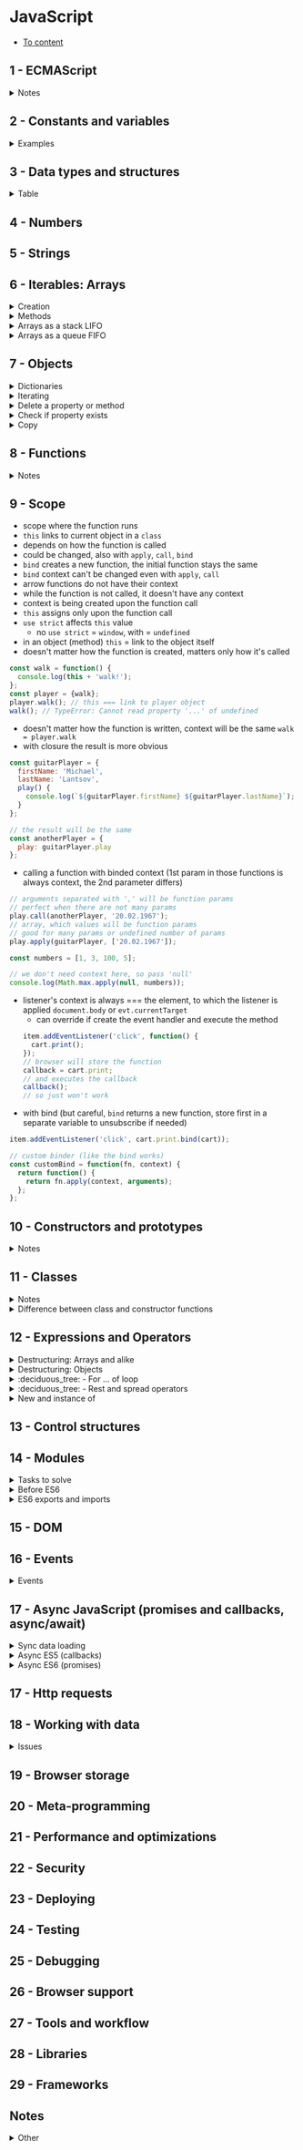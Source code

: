 # JavaScript

- [To content](readme.md)

## 1 - ECMAScript
<details>
<summary>Notes</summary>

Global changes:
- new strategy of spec updating
- problem concepts
  - hoisting
  - `var` rewriting
  - scope (var with no block-scope)
- new opportunities
  - `let`, `const` - hoisting, scope, rewriting solved
  - template strings
  - function default params
  - arrow functions
  - destructuring
- better objects

</details>

## 2 - Constants and variables
<details>
<summary>Examples</summary>

```JavaScript
// constants - code agreements
// protected values, hardcoded (default configs, physical consts, coefficients)
// distinguished by it's appearance
// any constant declares as a const
// is immutable
const Earth = {
  RADIUS: 6.371,
  GRAVITATION: 6.67408
};
const DEFAULT_NAMES = ['Michael', 'Anna', 'Chris'];
const LIGHT_SPEED = 255792458;

// consts
// not any const = constant
// declares a variable with immutable link
const element = document.querySelector('p');
const arr = [1, 2, 3, 4];
```

</details>

## 3 - Data types and structures
<details>
<summary>Table</summary>

|Name|Notes and usage|Level|
|----|---------------|:---:|
|undefined|`'undefined'`|:deciduous_tree:|
|Boolean|`'boolean'`|:blossom:|
|Number|`'number'`|:blossom:|
|String|`'string'`|:deciduous_tree:|
|BigInt|`'bigint'`|:seedling:|
|Symbol|`'symbol'`|:seedling:|
|null|`'object'`|:deciduous_tree:|
|Object|- `'object'`<br> - `Object`<br>- iterable lists: `Array`, collections<br>- collections: `NodeList`, `HTMLElementsList`, `classList`, `arguments`<br>- iterable dictionaries: `Map`, `WeakMap`<br>- iterable sets: `Set`, `WeakSet`|:deciduous_tree:|
|Function|`'function'`|:blossom:|

</details>

## 4 - Numbers

## 5 - Strings

## 6 - Iterables: Arrays
<details>
<summary>Creation</summary>

```JavaScript
// before ES6
var numbers = new Array();
var letters = [];

// ES6+
// make an array of any iterable (collection, separate values)
const elements = Array.from(document.querySelectorAll('li'));
const values = Array.of(1, 2, 3);
const items = [...elements, ...values];
```

</details>

<details>
<summary>Methods</summary>

|Method|Notes|Level|
|------|-----|:---:|
|`arr.sort()`|changes the initial array|:deciduous_tree:|
|`arr.filter()`|creates a new array|:deciduous_tree:|
|`arr.slice()`|creates a new array|:deciduous_tree:|
|`arr.map()`|creates a new array|:deciduous_tree:|
|`arr.reduce()`|creates a new value|:deciduous_tree:|

</details>

<details>
<summary>Arrays as a stack LIFO</summary>

- for tasks, when we have to store previous item (history, browser history, games)
- store the action (function) and add to the history array
- use `history.pop()();` to get back the stored value
- also available to 'go forward' the history (have to store the removed action back to the stack)

```JavaScript
history.push(() => {
  questions[0].text = oldText;
  return newText;
});
```

</details>

<details>
<summary>Arrays as a queue FIFO</summary>

- for tasks to be executed in a row after some async event
- for unique actions can use `Set` instead of `Array`

```JavaScript
const startAsync = () => {
  setTimeout(() => {
    for (const cb of callbacks) {
      callbacks.delete(cb);
      cb();
    }
  }, 500);
};

// before .find was used to check
// breaks the loop when the 1st item is found
callbacks.find((it) => it === 'some');
```

</details>

## 7 - Objects
<details>
<summary>Dictionaries</summary>

Object
- keys are strings or numbers (other not possible)
- not iterable (can use `for ... in` old cycle has some issues, not `for ... of`)
Map + WeakMap
- any keys possible
- iterable
- pairs are objects

```JavaScript
// object
const filterValueToScale = {
  'smallest': 0.25,
  'small': 0.5,
  'normal': 1,
  'large': 2
};

// map
let pairs = new Map();
pairs.set('John', 'May');
pairs.set('Ichigo', 'Rukiya');
// or with iterable
let pairs = new Map([['John', 'May'], ['Ichigo', 'Rukiya']]);
// iterating
for (const [first, second] of pairs) {
  console.log(first.name + second.name);
}
```

```JavaScript
// new features for objects in ES6
// creation with variable
const name = 'Harry';
const user = {
  name,
  level: 1
};
// complex keys (could be useful for dictionaries)
const potter = 'Harry Potter';
const voldemort = 'Tom Riddle';
const antagonist = {
  [potter]: voldemort,
  ['Sirius Black']: 'Bellatrix Lestrange'
};
// destructuring
const newAntagonist = {...antagonist};
// new syntax for methods
const character = {
  _level: 1,
  // before
  go: function() {},
  // ES6
  go() {},
  // getters and setters
  // can't use getter/setter + property
  // can't address itself = infinite cycle
  get level() {
    return this._level;
  },
  // always strictly 1 parameter
  set level(value) {
    this._level = value;
  }
};
// addressing the getter or setter
const level = character.level;
character.level = 100;
// it there is only setter, can't access the value
```

</details>

<details>
<summary>Iterating</summary>

```JavaScript
// before ES6
// for ... in
// deprecated
// requires additional check, otherwise can go through the whole prototype chain

// ES6
// for ... of works
const player = {
  name: 'Harry',
  level: 10
};
// [['name', 'Harry'], ['level', 10]]
const playerEntries = Object.entries(player);
// ['Harry', 10]
const playerValues = Object.values(player);
// ['name', 'level']
const playerKeys = Object.keys(player);
```

</details>

<details>
<summary>Delete a property or method</summary>

- `delete player.name;`

</details>

<details>
<summary>Check if property exists</summary>

```JavaScript
// but if the property = undefined, also returns false
player.name !== undefined;
// true even with undefined
'name' in player;
// true even if undefined
player.hasOwnProperty('name');
```

</details>

<details>
<summary>Copy</summary>

```JavaScript
// не избавляет от проблем с вложенностью
// {} - where
// player - what
const newPlayer = Object.assign({}, player);
// for several
const newPlayer = Object.assign({}, player, {options: 'code'});

// также не избавляет от проблем с вложенностью
const newPlayer = {...player};

// копирование с вложенностью - рекурсивно по всем ключам
// с проверкой typeof function or object
// есть в lodash
// hack with json.parse, json.stringify
```

</details>

## 8 - Functions
<details>
<summary>Notes</summary>

- function without `return` statement returns `undefined`

```JavaScript
// default params
// Earlier
var doSomething = function (caption, amount, isChecked) {
  if (typeof isChecked === 'undefined') {
    isChecked = false;
  }
};

// ES2015
const doSomething = (caption, amount, isChecked = false) => {
  // some code here
};
```

- doesn't have it's own scope (only lexical) - when global, `this === window`
- doesn't have `arguments` object
- can't rewrite `this` (`bind` and `call` won't work)
  - can't be used as a constructor, no `new` keyword
  - can't be method of an object or prototype

```JavaScript
// arrow functions
// only 1 param?
const doSomething = param => console.log(param);

// only 1 line?
// = return left * right;
const doSomething = (left, right) => left * right;

// return object?
const getWizard = (name, level) => ({
  name,
  level
});
```

</details>

## 9 - Scope
- scope where the function runs
- `this` links to current object in a `class`
- depends on how the function is called
- could be changed, also with `apply`, `call`, `bind`
- `bind` creates a new function, the initial function stays the same
- `bind` context can't be changed even with `apply`, `call`
- arrow functions do not have their context
- while the function is not called, it doesn't have any context
- context is being created upon the function call
- `this` assigns only upon the function call
- `use strict` affects `this` value
  - no `use strict` = `window`, with = `undefined`
- in an object (method) `this` = link to the object itself
- doesn't matter how the function is created, matters only how it's called
```JavaScript
const walk = function() {
  console.log(this + 'walk!');
};
const player = {walk};
player.walk(); // this === link to player object
walk(); // TypeError: Cannot read property '...' of undefined
```
- doesn't matter how the function is written, context will be the same `walk = player.walk`
- with closure the result is more obvious
```JavaScript
const guitarPlayer = {
  firstName: 'Michael',
  lastName: 'Lantsov',
  play() {
    console.log(`${guitarPlayer.firstName} ${guitarPlayer.lastName}`);
  }
};

// the result will be the same
const anotherPlayer = {
  play: guitarPlayer.play
};
```
- calling a function with binded context (1st param in those functions is always context, the 2nd parameter differs)
```JavaScript
// arguments separated with ',' will be function params
// perfect when there are not many params
play.call(anotherPlayer, '20.02.1967');
// array, which values will be function params
// good for many params or undefined number of params
play.apply(guitarPlayer, ['20.02.1967']);
```
```JavaScript
const numbers = [1, 3, 100, 5];

// we don't need context here, so pass 'null'
console.log(Math.max.apply(null, numbers));
```
- listener's context is always === the element, to which the listener is applied `document.body` or `evt.currentTarget`
  - can override if create the event handler and execute the method
  ```JavaScript
  item.addEventListener('click', function() {
    cart.print();
  });
  // browser will store the function
  callback = cart.print;
  // and executes the callback
  callback();
  // so just won't work
  ```
- with bind (but careful, `bind` returns a new function, store first in a separate variable to unsubscribe if needed)
```JavaScript
item.addEventListener('click', cart.print.bind(cart));
```
```JavaScript
// custom binder (like the bind works)
const customBind = function(fn, context) {
  return function() {
    return fn.apply(context, arguments);
  };
};
```

## 10 - Constructors and prototypes
<details>
<summary>Notes</summary>

- naming `GuitarPlayer`
- creation of an instance with new
- add a method in prototype
```JavaScript
GuitarPlayer.prototype.play = function() {};
```
- without new => undefined (void = return undefined) will not be created
- ES6 проверка if new inside constructor
```JavaScript
if (!new.target) { throw new Error(); }
```
- проверить принадлежность `instanceof`
- why new if we can return an object?
  - `instanceof` becomes useless
  - inheritance (prototype) won't work
- `new` keyword не вызывает функцию, а берет и на основе полей этой функции (то, что записывается через `this.name = name`) создает объект
  - созданный с `new GuitarPlayer` объект JS наделяет свойством вновь созданный объект, которое содержит информацию, с помощью какой функции-конструктора он создан
- если попробовать сымитировать функцию-конструктор и `return this;`, будет ссылаться на глобальный объект

</details>

## 11 - Classes
<details>
<summary>Notes</summary>

- `class Player {}` better to use instead of `const Singer = class {};`
- `constructor() {}` предопределенный метод класса, помогает создать экземпляр класса, все свойства определяются в нем
- `play() {}` методы записываются в `prototype`, определяются как у объекта
- `constructor` необязателен
- `new` для создания instance (or type error)
- если внутри класса обратиться к несуществующему свойству, получим `undefined`
- есть статические методы (не передаются потомкам (экземплярам))
```JavaScript
static createJuniorPlayer() {
  return new this(5, 2);
}
```
- также статическими могут быть свойства (но плохая поддержка)
- можно использовать getters / setters
- можно и без setter, но нарушим правило ООП, так как проверки будут снаружи
- приватные поля, но пока плохая поддержка `this.#skill = value;`

</details>

<details>
<summary>Difference between class and constructor functions</summary>

- `class` нельзя без `new` (в функции-конструкторе можно сделать имитацию с проверкой `target.new`)
- вывод в консоль (`class` / `f`)
- методы класса не перечисляемые
```JavaScript
for (const prop in player) {
  console.log(prop);
}
```

</details>

## 12 - Expressions and Operators
<details>
<summary>Destructuring: Arrays and alike</summary>

- for iterable structures only (doesn't work on strings!)
- all the elements go in an order, can't address the last one

```JavaScript
const numbers = [1, 2, 3, 4, 5];
// before 
const first = numbers[0];
const third = numbers[2];
// with destructuring
const [first, , third] = numbers;
// when there is no value, can use defaults
const [first, , , , , sixth = 45] = numbers;
// good for swapping the values
let first = 'Harry';
let second = 'Ron';
[first, second] = [second, first];
// can destruct the function result
const [first, , third] = getNumbers();
// or function parameters
const printValues = ([first = 4, , third = 7]) => {
  console.log(`${first} ${third}`);
};
printValues(document.querySelectorAll('li'));
printValues([1, 2]);
printValues([]);
printValues(); // error: undefined is not iterable
```

</details>

<details>
<summary>Destructuring: Objects</summary>

```JavaScript
const cat = {
  name: 'Mini',
  location: 'London',
  color: 'Auburn',
  address: {
    street: 'Some street'
  },
  'home city': 'London'
};
// propOfAnObject: varName = default
const {name: catName, color: catColor = 'White'} = cat;
// with folded objects
const {address: {street: catStreet}} = cat;
// for combined prop use quotes
const {'home city': catCity} = cat;

// great to use for DOM nodes
const elements = document.querySelectorAll('li');
for (let i = 0; i < elements.length; i++) {
  const {textContent: text} = elements[i];
  console.log(text);
}

// can combine [] and {} destructuring
const [, {textContent: text}] = document.querySelectorAll('li');
```

</details>

<details>
<summary>:deciduous_tree: - For ... of loop</summary>

- almost the same to `for` loop
- can use `break` and `continue`
- could be used with every iterable

</details>

<details>
<summary>:deciduous_tree: - Rest and spread operators</summary>

```JavaScript
// rest collects several values into one iterable structure
// before
function doSomething() {
  return Array.from(arguments);
}
// with rest
const doSomething = (...values) => {
  return values;
};
// destructuring + rest = first and an array of others
const [first, ...others] = doSomething();
```

```JavaScript
// spread - any iterable into separate values
// before
const values = [1, 2, 40, 73, 5];
// find max
Math.max.apply(null, values);
// merge arrays
const newValues = [];
newValues.concat(values);

// with spread
// find max
Math.max(...values);
// merge arrays
const newValues = [...values];
const filteredValues = [...values].filter();
```

</details>

<details>
<summary>New and instance of</summary>

- утиная типизация - ненадежно
- add some field to function, which will create an object and compare that key - велосипед
- функции-конструкторы
- more information [constructors and prototypes](#constructors-and-prototypes)

</details>

## 13 - Control structures

## 14 - Modules
<details>
<summary>Tasks to solve</summary>

- Namespace
  - no global scope
  - encapsulation
- Dependencies
  - easy to follow on what modules depends on
- Interface
  - methods and props export, easy to navigate

</details>

<details>
<summary>Before ES6</summary>

- manual configuration
- have to remember dependencies order
- is not clear, what dependencies are used

```JavaScript
// IIFE
'use strict';
// slider.js
(function() {
  window.slider = {
    name: 'Eve'
  };
})();
```

- better module approaches were found (AMD, CommonJS, UMD)

</details>

<details>
<summary>ES6 exports and imports</summary>

- `'use strict;'` by default
- syntax looks like destructuring, but not the same
- imported variable is not created, the same as in export
- better export const or class
- import without variable when just need to execute the code
- do not fold `export` and `import` into code blocks `{}`
- no hoisting, so that's why `import` is always on top
- `import` of unexcited variable = error, module won't be loaded
- there are dynamic imports, but browser support is still pretty low

Import paths:
- both `''` and `""` available
- path is a immutable constant, can't generate the path
- if 2 same imports => browser downloads only one
- paths abs or rel
  - `https://google.com` url
  - `/utils/helpers.js` abs domain-name
  - `./helpers.js` rel
  - `../helpers.js` rel
- `helpers.js` or `utils/helpers.js` is not supported (reserved for libs from package managers)
- If there is an error while downloading the module or its children => all connected modules won't be loaded

Modules loaders ()
- browsers: ES modules in browsers
- static: webpack, rollupJS, parcel, ...
- orders files
- downloads, stores files
- builds, minifies, packs

```JavaScript
// named
// names should be equal or error, module won't get loaded
// could import not all the export
// can't export the same variable 2x
// better not to combine line and group exports
export { name, age };
export const name = 'Max';
import { name } from './module-name.js';
// import all as child (ignores default, insecure, have no control on import)
import * as child from './module-name.js';

// renamed
export { name as userName};
import { name as userName} from './module-name.js';

// default
// better for classes
// could be hard to debug (imported by any name)
export default name;
export default { name };
export { name as default };
import name from './module-name.js';
```

```JavaScript
// proxy
// module-1.js
export { name as nameOne };

// module-2.js
export { name as nameTwo };

// module-3.js
export * from './module-1.js';
export * from './module-2.js';

// module-target.js
import { nameOne, nameTwo } from './module-3.js';
```

- all dependencies load relatively to the 1st loaded module
- browser cashes not only a file, but also the result of executing the module + returned values

```HTML
<!-- adding modules to the page -->
<!-- by default works like defer -->
<script type="module">
  // some code here
</script>
<script src="module-1.js" type="module"></script>
<!-- fallbacks (ignored by browsers, which support modules) -->
<script src="module-1.js" nomodule></script>
```

</details>

## 15 - DOM

## 16 - Events
<details>
<summary>Events</summary>

- difference between `change` and `input`
  - `change` works when `field.value` changed and the user finished to enter the value (moved the handle and released)
  - `input` works with every value change

</details>

## 17 - Async JavaScript (promises and callbacks, async/await)

<details>
<summary>Sync data loading</summary>

```JavaScript
const getResponse = (url) => {
    const xhr = new XMLHttpRequest();
    xhr.open('GET', url, false);
    xhr.send();
    // we can do it like that, because it's a sync request
    // return will happen after we get the response
    return xhr.response;
};
const data = getResponse('https://data.com/users');
```

</details>
  
<details>
<summary>Async ES5 (callbacks)</summary>

- async - run the operation without blocking the main script process
- minuses:
  - complex interface, have to add all possible callbacks, difficult to make optional manipulation for some cases
  - difficult to read the code, recreate the methods sequence is quite hard
  - callback hell - several chained async methods turn into nested sequences of callbacks, too hard to support https://callbackhell.ru/
```JavaScript
const getResponse = (url, onload, onerror) => {
  const xhr = new XMLHttpRequest();
  xhr.open('GET', url, true);
  xhr.onload = () => onload(xhr.response);
  xhr.onerror = () => onerror(xhr.status);
  xhr.send();
};

getResponse('data.json',
  (response) => console.log(response),
  (errorStatus) => console.log(errorStatus)
);
```

</details>
<details>
<summary>Async ES6 (promises)</summary>

- promise is a way to work with an async function as if it's sync
- returns an object, which replaces returned value, which is still undefined when the function already executed
<img src="./images/promise.jpg" alt="promises" width="300">

</details>

## 17 - Http requests

## 18 - Working with data
<details>
<summary>Issues</summary>

- user input - user can enter unsafe data for the view and UI has to be ready for it
- storing and passing data formats could be different to the format needed on the UI, so we need to convert data in our app
  - some ES6 objects (Date, Sets, Maps) could not be converted to JSON, so have to convert into standard data types (primitives, arrays, objects)

</details>

## 19 - Browser storage

## 20 - Meta-programming

## 21 - Performance and optimizations

## 22 - Security

## 23 - Deploying

## 24 - Testing

## 25 - Debugging

## 26 - Browser support

## 27 - Tools and workflow

## 28 - Libraries

## 29 - Frameworks

## Notes
<details>
<summary>Other</summary>

- cycle is more optimal than a recursion (call stack overflow), any recursion could be rewritten into a cycle

</details>